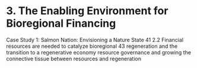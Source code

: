# 3. The Enabling Environment for Bioregional Financing
 Case Study 1: Salmon Nation: Envisioning a Nature State 41
 2.2 Financial resources are needed to catalyze bioregional 43
 regeneration and the transition to a regenerative economy
 resource governance and growing the connective tissue between
 resources and regeneration
